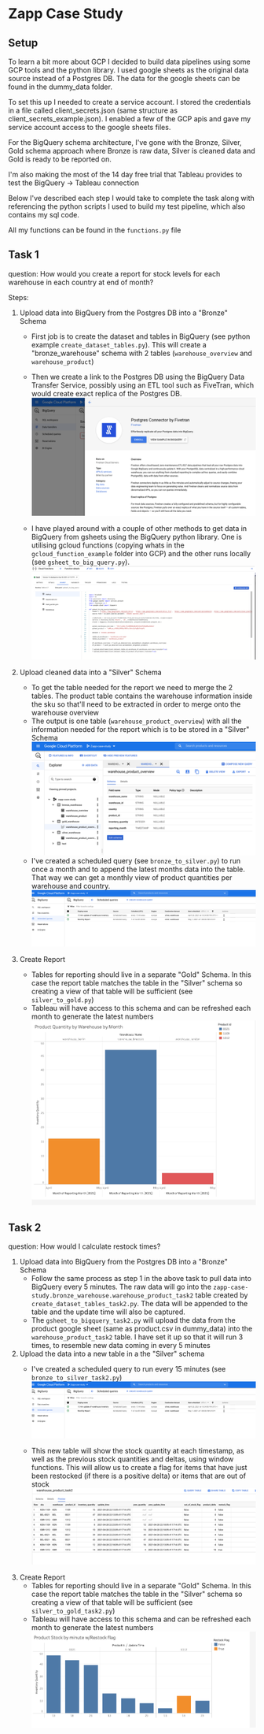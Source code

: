 # Zapp Case Study

## Setup

To learn a bit more about GCP I decided to build data pipelines using some GCP tools and the python library. I used google sheets as the original data source instead of a Postgres DB. The data for the google sheets can be found in the dummy_data folder.

To set this up I needed to create a service account. I stored the credentials in a file called client_secrets.json (same structure as client_secrets_example.json). I enabled a few of the GCP apis and gave my service account access to the google sheets files.

For the BigQuery schema architecture, I've gone with the Bronze, Silver, Gold schema approach where Bronze is raw data, Silver is cleaned data and Gold is ready to be reported on.

I'm also making the most of the 14 day free trial that Tableau provides to test the BigQuery -> Tableau connection

Below I've described each step I would take to complete the task along with referencing the python scripts I used to build my test pipeline, which also contains my sql code.

All my functions can be found in the `functions.py` file


## Task 1
question:
How would you create a report for stock levels for each warehouse in each country at end of month?

Steps:
1. Upload data into BigQuery from the Postgres DB into a "Bronze" Schema
    - First job is to create the dataset and tables in BigQuery (see python example `create_dataset_tables.py`). This will create a "bronze_warehouse" schema with 2 tables (`warehouse_overview` and `warehouse_product`)

    - Then we create a link to the Postgres DB using the BigQuery Data Transfer Service, possibly using an ETL tool such as FiveTran, which would create exact replica of the Postgres DB.
    ![DTransfer](./images/Data_Transfer.png)

    - I have played around with a couple of other methods to get data in BigQuery from gsheets using the BigQuery python library. One is utilising gcloud functions (copying whats in the `gcloud_function_example` folder into GCP) and the other runs locally (see `gsheet_to_big_query.py`).
    ![CFunction](./images/Cloud_Function.png)


2. Upload cleaned data into a "Silver" Schema
    - To get the table needed for the report we need to merge the 2 tables. The product table contains the warehouse information inside the sku so that'll need to be extracted in order to merge onto the warehouse overview
    - The output is one table (`warehouse_product_overview`) with all the information needed for the report which is to be stored in a "Silver" Schema
    ![BQuery](./images/Big_Query.png)
    - I've created a scheduled query (see `bronze_to_silver.py`) to run once a month and to append the latest months data into the table. That way we can get a monthly view of product quantities per warehouse and country.
    ![schedule_query](./images/schedule_query.png)
    

3. Create Report
    - Tables for reporting should live in a separate "Gold" Schema. In this case the report table matches the table in the "Silver" schema so creating a view of that table will be sufficient (see `silver_to_gold.py`)
    - Tableau will have access to this schema and can be refreshed each month to generate the latest numbers
    ![Tableau](./images/Tableau.png)


## Task 2
question:
How would I calculate restock times?

1. Upload data into BigQuery from the Postgres DB into a "Bronze" Schema
    - Follow the same process as step 1 in the above task to pull data into BigQuery every 5 minutes. The raw data will go into the `zapp-case-study.bronze_warehouse.warehouse_product_task2` table created by `create_dataset_tables_task2.py`. The data will be appended to the table and the update time will also be captured.
    - The `gsheet_to_bigquery_task2.py` will upload the data from the product google sheet (same as product.csv in dummy_data) into the `warehouse_product_task2` table. I have set it up so that it will run 3 times, to resemble new data coming in every 5 minutes
2. Upload the data into a new table in a the "Silver" schema
    - I've created a scheduled query to run every 15 minutes (see `bronze_to_silver_task2.py`)
    ![schedule_query](./images/schedule_query.png)

    - This new table will show the stock quantity at each timestamp, as well as the previous stock quantities and deltas, using window functions. This will allow us to create a flag for items that have just been restocked (if there is a positive delta) or items that are out of stock
    ![stock_flag](./images/stock_flag.png)
3. Create Report
    - Tables for reporting should live in a separate "Gold" Schema. In this case the report table matches the table in the "Silver" schema so creating a view of that table will be sufficient (see `silver_to_gold_task2.py`)
    - Tableau will have access to this schema and can be refreshed each month to generate the latest numbers
    ![stock_flag](./images/restock_graph.png)
